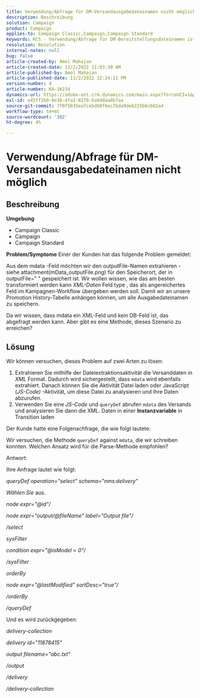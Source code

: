 ```yaml
---
title: Verwendung/Abfrage für DM-Versandausgabedateinamen nicht möglich
description: Beschreibung
solution: Campaign
product: Campaign
applies-to: Campaign Classic,Campaign,Campaign Standard
keywords: KCS - Verwendung/Abfrage für DM-Bereitstellungsdateinamen ist nicht möglich
resolution: Resolution
internal-notes: null
bug: false
article-created-by: Amol Mahajan
article-created-date: 11/2/2022 11:03:30 AM
article-published-by: Amol Mahajan
article-published-date: 11/2/2022 12:24:11 PM
version-number: 4
article-number: KA-16234
dynamics-url: https://adobe-ent.crm.dynamics.com/main.aspx?forceUCI=1&pagetype=entityrecord&etn=knowledgearticle&id=157529f9-9d5a-ed11-9561-6045bd006a22
exl-id: e45ff2b0-8e36-4fa2-8270-6a6ddaa0b7aa
source-git-commit: 7f0f5035ea7cebd60f6ec7bda9de6225b6c602a4
workflow-type: tm+mt
source-wordcount: '302'
ht-degree: 4%

---
```


# Verwendung/Abfrage für DM-Versandausgabedateinamen nicht möglich

## Beschreibung

<b>Umgebung</b>
- Campaign Classic
- Campaign
- Campaign Standard

<b>Problem/Symptome</b>
Einer der Kunden hat das folgende Problem gemeldet:

Aus dem mdata -Feld möchten wir den outputFile-Namen extrahieren - siehe attachment(mData_outputFile.png) für den Speicherort, der in outputFile=&quot; &quot; gespeichert ist. Wir wollen wissen, wie das am besten transformiert werden kann *XML-Daten* Feld type , das als angereichertes Feld im Kampagnen-Workflow übergeben werden soll. Damit wir an unsere Promotion History-Tabelle anhängen können, um alle Ausgabedateinamen zu speichern.

Da wir wissen, dass mdata ein XML-Feld und kein DB-Feld ist, das abgefragt werden kann. Aber gibt es eine Methode, dieses Szenario zu erreichen?


## Lösung


Wir können versuchen, dieses Problem auf zwei Arten zu lösen:

1. Extrahieren Sie mithilfe der Dateiextraktionsaktivität die Versanddaten in *XML* Format. Dadurch wird sichergestellt, dass `mdata` wird ebenfalls extrahiert. Danach können Sie die Aktivität Datei laden oder JavaScript (*JS-Code)* -Aktivität, um diese Datei zu analysieren und Ihre Daten abzurufen.
2. Verwenden Sie eine *JS-Code* und `queryDef` abrufen `mdata` des Versands und analysieren Sie dann die XML. Daten in einer <b>Instanzvariable</b> in Transition laden


Der Kunde hatte eine Folgenachfrage, die wie folgt lautete:

Wir versuchen, die Methode `queryDef` against `mdata`, die wir schreiben konnten. Welchen Ansatz wird für die Parse-Methode empfohlen?

Antwort:

Ihre Anfrage lautet wie folgt:

*queryDef operation=&quot;select&quot; schema=&quot;nms:delivery&quot;*

*Wählen Sie* aus.

*node expr=&quot;@id&quot;/*

*node expr=&quot;output/@fileName&quot; label=&quot;Output file&quot;/*

*/select*

*sysFilter*

*condition expr=&quot;@isModel = 0&quot;/*

*/sysFilter*

*orderBy*

*node expr=&quot;@lastModified&quot; sortDesc=&quot;true&quot;/*

*/orderBy*

*/queryDef*



Und es wird zurückgegeben:

*delivery-collection*

*delivery id=&quot;11878415&quot;*

*output filename=&quot;abc.txt&quot;*

*/output*

*/delivery*

*/delivery-collection*
